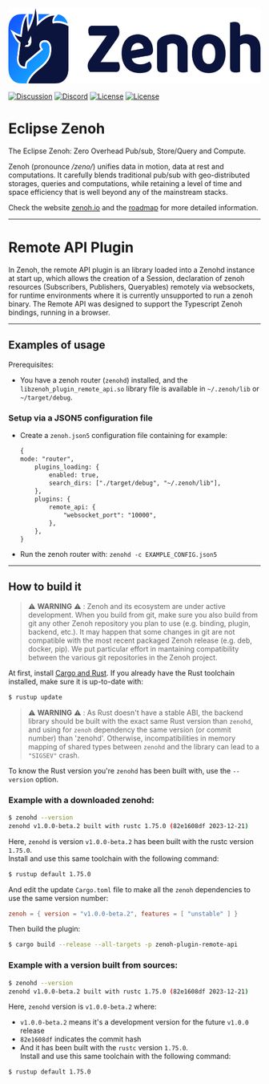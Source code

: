 <img src="https://raw.githubusercontent.com/eclipse-zenoh/zenoh/main/zenoh-dragon.png" height="150">

[![Discussion](https://img.shields.io/badge/discussion-on%20github-blue)](https://github.com/eclipse-zenoh/roadmap/discussions)
[![Discord](https://img.shields.io/badge/chat-on%20discord-blue)](https://discord.gg/2GJ958VuHs)
[![License](https://img.shields.io/badge/License-EPL%202.0-blue)](https://choosealicense.com/licenses/epl-2.0/)
[![License](https://img.shields.io/badge/License-Apache%202.0-blue.svg)](https://opensource.org/licenses/Apache-2.0)

# Eclipse Zenoh

The Eclipse Zenoh: Zero Overhead Pub/sub, Store/Query and Compute.

Zenoh (pronounce _/zeno/_) unifies data in motion, data at rest and computations. It carefully blends traditional pub/sub with geo-distributed storages, queries and computations, while retaining a level of time and space efficiency that is well beyond any of the mainstream stacks.

Check the website [zenoh.io](http://zenoh.io) and the [roadmap](https://github.com/eclipse-zenoh/roadmap) for more detailed information.

-------------------------------
# Remote API Plugin

In Zenoh, the remote API plugin is an library loaded into a Zenohd instance at start up, which allows the creation of a Session, declaration of zenoh resources (Subscribers, Publishers, Queryables) remotely via websockets, for runtime environments where it is currently unsupported to run a zenoh binary.
The Remote API was designed to support the Typescript Zenoh bindings, running in a browser.

-------------------------------
## **Examples of usage**

Prerequisites:
 - You have a zenoh router (`zenohd`) installed, and the `libzenoh_plugin_remote_api.so` library file is available in `~/.zenoh/lib` or `~/target/debug`.

### **Setup via a JSON5 configuration file**

  - Create a `zenoh.json5` configuration file containing for example:
    ```json5
    {
    mode: "router",
        plugins_loading: {
            enabled: true,
            search_dirs: ["./target/debug", "~/.zenoh/lib"],
        },
        plugins: {
            remote_api: {
                "websocket_port": "10000",
            },
        },
    }

    ```
  - Run the zenoh router with:
    `zenohd -c EXAMPLE_CONFIG.json5`


-------------------------------
## How to build it

> :warning: **WARNING** :warning: : Zenoh and its ecosystem are under active development. When you build from git, make sure you also build from git any other Zenoh repository you plan to use (e.g. binding, plugin, backend, etc.). It may happen that some changes in git are not compatible with the most recent packaged Zenoh release (e.g. deb, docker, pip). We put particular effort in mantaining compatibility between the various git repositories in the Zenoh project.

At first, install [Cargo and Rust](https://doc.rust-lang.org/cargo/getting-started/installation.html). If you already have the Rust toolchain installed, make sure it is up-to-date with:

```bash
$ rustup update
```

> :warning: **WARNING** :warning: : As Rust doesn't have a stable ABI, the backend library should be
built with the exact same Rust version than `zenohd`, and using for `zenoh` dependency the same version (or commit number) than 'zenohd'.
Otherwise, incompatibilities in memory mapping of shared types between `zenohd` and the library can lead to a `"SIGSEV"` crash.

To know the Rust version you're `zenohd` has been built with, use the `--version` option.

### Example with a downloaded zenohd:
```bash
$ zenohd --version
zenohd v1.0.0-beta.2 built with rustc 1.75.0 (82e1608df 2023-12-21)
```
Here, `zenohd` is version `v1.0.0-beta.2` has been built with the rustc version `1.75.0`.  
Install and use this same toolchain with the following command:

```bash
$ rustup default 1.75.0
```

And edit the update `Cargo.toml` file to make all the `zenoh` dependencies to use the same version number:
```toml
zenoh = { version = "v1.0.0-beta.2", features = [ "unstable" ] }
```

Then build the plugin:  
```bash
$ cargo build --release --all-targets -p zenoh-plugin-remote-api
```


### Example with a version built from sources:
```bash
$ zenohd --version
zenohd v1.0.0-beta.2 built with rustc 1.75.0 (82e1608df 2023-12-21)
```
Here, `zenohd` version is `v1.0.0-beta.2` where:
- `v1.0.0-beta.2` means it's a development version for the future `v1.0.0` release
- `82e1608df` indicates the commit hash
- And it has been built with the `rustc` version `1.75.0`.  
Install and use this same toolchain with the following command:

```bash
$ rustup default 1.75.0
```